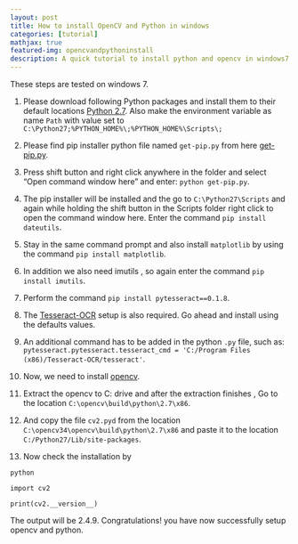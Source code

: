 ```yaml
---
layout: post
title: How to install OpenCV and Python in windows 
categories: [tutorial]
mathjax: true
featured-img: opencvandpythoninstall
description: A quick tutorial to install python and opencv in windows7
---
```





These steps are tested on windows 7.
1. Please download following Python packages and install them to their default locations
[Python 2.7]. Also make the environment variable as name `Path` with value set to `C:\Python27;%PYTHON_HOME%\;%PYTHON_HOME%\Scripts\;`

2. Please find pip installer python file named `get-pip.py` from here [get-pip.py].

3. Press shift button and right click anywhere in the folder and select “Open command window here” and enter:
`python get-pip.py`.

4. The pip installer will be installed and the go to `C:\Python27\Scripts` and again while holding the shift button in the Scripts folder right click to open the command window here. Enter the command `pip install dateutils`.

5. Stay in the same command prompt and also install `matplotlib` by using the command `pip install matplotlib`.

6. In addition we also need imutils , so again enter the command `pip install imutils`.
 
7. Perform the command `pip install pytesseract==0.1.8`.

8. The [Tesseract-OCR] setup is also required. Go ahead and install using the defaults values.

9. An additional command has to be added in the python `.py` file, such as:
`pytesseract.pytesseract.tesseract_cmd = 'C:/Program Files (x86)/Tesseract-OCR/tesseract'`.

10. Now, we need to install [opencv].

11. Extract the opencv to C: drive and after the extraction finishes , Go to the location `C:\opencv\build\python\2.7\x86`.

12. And copy the file `cv2.pyd` from the location `C:\opencv34\opencv\build\python\2.7\x86` and paste it to the location `C:/Python27/Lib/site-packages`.

13. Now check the installation by 

`python`

`import cv2`

`print(cv2.__version__)`

The output will be 2.4.9. Congratulations! you have now successfully setup opencv and python.



[get-pip.py]:https://github.com/py2ai/py2ai.github.io/raw/master/assets/files/get-pip.py
[Python 2.7]:http://python.org/ftp/python/2.7.5/python-2.7.5.msi
[Tesseract-OCR]:https://sourceforge.net/projects/tesseract-ocr-alt/files/tesseract-ocr-setup-3.02.02.exe/download
[opencv]:http://sourceforge.net/projects/opencvlibrary/files/opencv-win/2.4.9/opencv-2.4.9.exe/download
